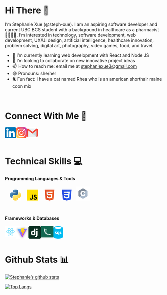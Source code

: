 # Hi There  👋

I’m Stephanie Xue (@steph-xue). I am an aspiring software developer and current UBC BCS student with a background in healthcare as a pharmacist 👩‍💻👩‍⚕️. I’m interested in technology, software development, web development, UX/UI design, artificial intelligence, healthcare innovation, problem solving, digital art, photography, video games, food, and travel.
- 🌱 I’m currently learning web development with React and Node JS
- 💞️ I’m looking to collaborate on new innovative project ideas
- 📫 How to reach me: email me at stephaniexue3@gmail.com
- 😄 Pronouns: she/her
- 🐈 Fun fact: I have a cat named Rhea who is an american shorthair maine coon mix 

<br> 

# Connect With Me  🤝
<a href="https://www.linkedin.com/in/stephanie-x-639182188/"><img align="left" src="icons/linkedin.png" alt="linkedin" width="35px"/></a> 
&nbsp;
<a href="https://www.instagram.com/stephxue_"><img align="left" src="icons/instagram.png" alt="instagram" width="35px"/></a>
&nbsp;
<a href="mailto:stephaniexue3@gmail.com"><img align="left" src="icons/mail.png" alt="mail" width="35px"/></a>

<br>

# Technical Skills 💻
**Programming Languages & Tools**
<br><br>
&nbsp; &nbsp;
<img src="icons/python.png" alt="python" width="35px"/>
&nbsp; &nbsp;
<img src="icons/js.png" alt="javascript" width="35px"/>
&nbsp; &nbsp;
<img src="icons/html5.svg" alt="html" width="35px"/>
&nbsp; &nbsp;
<img src="icons/css3.svg" alt="css" width="35px"/>
&nbsp;
<img src="icons/c.svg" alt="c" width="45px"/>

<br>

**Frameworks & Databases**
<br><br>
&nbsp; &nbsp;
<img align="left" src="icons/react.png" alt="react" width="35px"/>
&nbsp; &nbsp;
<img align="left" src="icons/vite.png" alt="vite" width="40px"/>
&nbsp; &nbsp;
<img align="left" src="icons/django.svg" alt="django" width="40px"/>
&nbsp; &nbsp;
<img align="left" src="icons/flask.png" alt="flask" width="40px"/>
&nbsp; &nbsp;
<img align="left" src="icons/sql.png" alt="sql" width="30px"/>

<br>

# Github Stats 📊

[![Stephanie’s github stats](https://github-readme-stats.vercel.app/api?username=steph-xue)](https://github.com/steph-xue)

[![Top Langs](https://github-readme-stats.vercel.app/api/top-langs/?username=steph-xue&layout=compact)](https://github.com/steph-xue)
